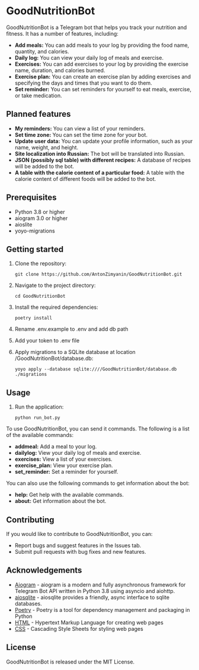 # GoodNutritionBot

GoodNutritionBot is a Telegram bot that helps you track your nutrition and fitness. It has a number of features, including:

* **Add meals:** You can add meals to your log by providing the food name, quantity, and calories.
* **Daily log:** You can view your daily log of meals and exercise.
* **Exercises:** You can add exercises to your log by providing the exercise name, duration, and calories burned.
* **Exercise plan:** You can create an exercise plan by adding exercises and specifying the days and times that you want to do them.
* **Set reminder:** You can set reminders for yourself to eat meals, exercise, or take medication.

## Planned features

* **My reminders:** You can view a list of your reminders.
* **Set time zone:** You can set the time zone for your bot.
* **Update user data:** You can update your profile information, such as your name, weight, and height.
* **Site localization into Russian:** The bot will be translated into Russian.
* **JSON (possibly sql table) with different recipes:** A database of recipes will be added to the bot.
* **A table with the calorie content of a particular food:** A table with the calorie content of different foods will be added to the bot.


## Prerequisites

- Python 3.8 or higher
- aiogram 3.0 or higher
- aioslite
- yoyo-migrations


## Getting started

1. Clone the repository:

   ```
   git clone https://github.com/AntonZimyanin/GoodNutritionBot.git
   ```

2. Navigate to the project directory:

   ```
   cd GoodNutritionBot
   ```

3. Install the required dependencies:

   ```
   poetry install
   ```
4. Rename .env.example to .env and add db path


5. Add your token to .env file


6. Apply migrations to a SQLite database at location /GoodNutritionBot/database.db:

   ```
   yoyo apply --database sqlite:////GoodNutritionBot/database.db ./migrations
   ```



## Usage


1. Run the application:

   ```
   python run_bot.py
   ```

To use GoodNutritionBot, you can send it commands. The following is a list of the available commands:

* **addmeal:** Add a meal to your log.
* **dailylog:** View your daily log of meals and exercise.
* **exercises:** View a list of your exercises.
* **exercise_plan:** View your exercise plan.
* **set_reminder:** Set a reminder for yourself.

You can also use the following commands to get information about the bot:

* **help:** Get help with the available commands.
* **about:** Get information about the bot.

## Contributing

If you would like to contribute to GoodNutritionBot, you can:

* Report bugs and suggest features in the Issues tab.
* Submit pull requests with bug fixes and new features.

## Acknowledgements

- [Aiogram](https://docs.aiogram.dev/en/dev-3.x/index.html) - aiogram is a modern and fully asynchronous framework for Telegram Bot API written in Python 3.8 using asyncio and aiohttp.
- [aiosqlite](https://readthedocs.org/projects/aiosqlite/) - aiosqlite provides a friendly, async interface to sqlite databases.
- [Poetry](https://python-poetry.org/) - Poetry is a tool for dependency management and packaging in Python
- [HTML](https://www.w3.org/html/) - Hypertext Markup Language for creating web pages
- [CSS](https://www.w3.org/Style/CSS/Overview.en.html) - Cascading Style Sheets for styling web pages

## License

GoodNutritionBot is released under the MIT License.
